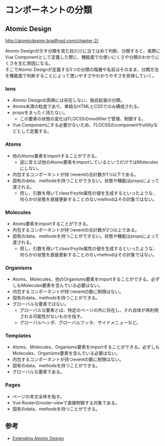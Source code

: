 # コンポーネントの分類

## Atomic Design

http://atomicdesign.bradfrost.com/chapter-2/

Atomic Designが示す分類を見た目だけに当てはめて判断、分類すると、実際にVue Componentとして定義した際に、機能面での使いにくさや分類のわかりにくさを生む原因になる。  
そこでAtomic Designが定義する5つの分類の階層や名前はそのまま、分類方法を機能面で判断することによって使いやすさやわかりやすさを担保していく。  

### Ions

- Atomic Designの原典には存在しない、独自拡張の分類。
- Atoms未満の粒度であり、単純なHTMLとCSSでのみ構成される。
- propsをまったく持たない。
    - この要素の状態の変化はFLOCSSのmodifilerで管理、制御する。
- Vue Componentにする必要がないため、FLOCSSのcomponentやutilityなどとして定義する。

### Atoms

- 他のAtoms要素をimportすることができる。
  - 逆に言えば他のAtoms要素をimportしているというだけではMoleculesにしない。
- 内包するコンポーネントが持つeventの合計数が1つ以下である。
- 固有のdata、methodsを持つことができない。状態や機能はpropsによって渡される。
    - 但し、引数を用いてclassやsytle属性の値を生成するといったような、何らかの状態を直接更新することのないmethodはその対象ではない。

### Molecules

- Atoms要素をimportすることができる。
- 内包するコンポーネントが持つeventの合計数が2つ以上である。
- 固有のdata、methodsを持つことができない。状態や機能はpropsによって渡される。
    - 但し、引数を用いてclassやsytle属性の値を生成するといったような、何らかの状態を直接更新することのないmethodはその対象ではない。

### Organisms

- Atoms、Molecules、他のOrganisms要素をimportすることができる。必ずしもMolecules要素を含んでいる必要はない。
- 内包するコンポーネントが持つeventの数に制限はない。
- 固有のdata、methodsを持つことができる。
- グローバルな要素ではない。
  - グローバルな要素とは、特定のページの外に存在し、それ自体が再利用される可能性がないものを指す。
  - グローバルヘッダ、グローバルフッタ、サイドメニューなど。

### Templates

- Atoms、Molecules、Organisms要素をimportすることができる。必ずしもMolecules、Organisms要素を含んでいる必要はない。
- 内包するコンポーネントが持つeventの数に制限はない。
- 固有のdata、methodsを持つことができる。
- グローバルな要素である。

### Pages

- ページの本文全体を指す。
- Vue Routerのrouter-viewで直接制御する対象である。
- 固有のdata、methodsを持つことができる。

## 参考

- [Extending Atomic Design](http://bradfrost.com/blog/post/extending-atomic-design/)

